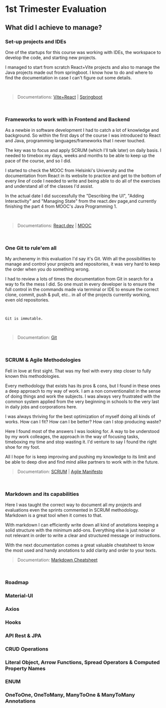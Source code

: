 # 1st Trimester Evaluation

## What did I achieve to manage?

### Set-up projects and IDEs

One of the startups for this course was working with IDEs, the workspace to develop the code, and starting new projects.
<br>

I managed to start from scratch React+Vite projects and also to manage the Java projects made out from springboot. I know how to do and where to find the documentation in case I can't figure out some details.

<br>

>Documentations: [Vite+React](https://v3.vitejs.dev/guide/) | [Springboot](https://spring.io/projects/spring-boot#learn)

<br>

### Frameworks to work with in Frontend and Backend

As a newbie in software development I had to catch a lot of knowledge and background. So within the first days of the course I was introduced to React and Java, programming languages/frameworks that I never touched.
<br>

The key was to focus and apply SCRUM (which I'll talk later) on daily basis. I needed to timebox my days, weeks and months to be able to keep up the pace of the course, and so I did.
<br>

I started to check the MOOC from Helsinki's University and the documentation from React in its website to practice and get to the bottom of every line of code I needed to write and being able to do all of the exercises and understand all of the classes I'd assist.
<br>

In the actual date I did successfully the "Describing the UI", "Adding Interactivity" and "Managing State" from the react.dev page,and currently finishing the part 4 from MOOC's Java Programming 1.

<br>

>Documentations: [React.dev](https://react.dev/learn) | [MOOC](https://java-programming.mooc.fi/)

<br>

### One Git to rule'em all

My archenemy in this evaluation I'd say it's Git. With all the possibilities to manage and control your projects and repositories, it was very hard to keep the order when you do something wrong.
<br>

I had to review a lots of times the documentation from Git in search for a way to fix the mess I did. So one must in every developer is to ensure the full control in the commands made via terminal or IDE to ensure the correct clone, commit, push & pull, etc.. in all of the projects currently working, even old repositories.

<br>

    Git is immutable.

<br>

>Documentation: [Git](https://git-scm.com/doc)

<br>

### SCRUM & Agile Methodologies

Fell in love at first sight. That was my feel with every step closer to fully known this methodologies.
<br>

Every methodology that exists has its pros & cons, but I found in these ones a deep approach to my way of work. I am a non conventionalist in the sense of doing things and work the subjects. I was always very frustrated with the common system applied from the very beginning in schools to the very last in daily jobs and corporations here.
<br>

I was always thriving for the best optimization of myself doing all kinds of works. How can I fit? How can I be better? How can I stop producing waste?
<br>

Here I found most of the answers I was looking for. A way to be understood by my work colleages, the approach in the way of focusing tasks, timeboxing my time and stop wasting it. I'd venture to say I found the right shoe for my foot.
<br>

All I hope for is keep improving and pushing my knowledge to its limit and be able to deep dive and find mind alike partners to work with in the future.
<br>

>Documentation: [SCRUM](https://albertprofe.dev/scrum/scrum-what-guide.html) | [Agile Manifesto](https://agilemanifesto.org/)

<br>

### Markdown and its capabilities

Here I was taught the correct way to document all my projects and evaluations even the sprints commented in SCRUM methodology. Markdown is a great tool when it comes to that.
<br>

With markdown I can efficiently write down all kind of anotations keeping a solid structure with the minimum add-ons. Everything else is just noise or not relevant in order to write a clear and structured message or instructions.
<br>

With the next documentation comes a great valuable cheatsheet to know the most used and handy anotations to add clarity and order to your texts.
<br>

>Documentation: [Markdown Cheatsheet](https://github.com/AlbertProfe/markdown_PRA/blob/master/Resources/Markdown_guides/markdown_cheat_sheet_opensource.com_.pdf)
<br>

### Roadmap



### Material-UI


### Axios


### Hooks


### API Rest & JPA


### CRUD Operations


### Literal Object, Arrow Functions, Spread Operators & Computed Property Names


### ENUM


### OneToOne, OneToMany, ManyToOne & ManyToMany Annotations
